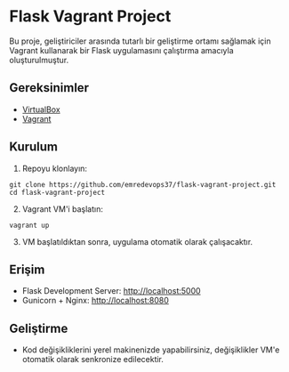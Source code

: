 # Flask Vagrant Project

Bu proje, geliştiriciler arasında tutarlı bir geliştirme ortamı sağlamak için Vagrant kullanarak bir Flask uygulamasını çalıştırma amacıyla oluşturulmuştur.

## Gereksinimler

- [VirtualBox](https://www.virtualbox.org/)
- [Vagrant](https://www.vagrantup.com/)

## Kurulum

1. Repoyu klonlayın:
```
git clone https://github.com/emredevops37/flask-vagrant-project.git
cd flask-vagrant-project
```
2. Vagrant VM'i başlatın:
```
vagrant up
```
3. VM başlatıldıktan sonra, uygulama otomatik olarak çalışacaktır.

## Erişim

- Flask Development Server: [http://localhost:5000](http://localhost:5000)
- Gunicorn + Nginx: [http://localhost:8080](http://localhost:8080)

## Geliştirme

- Kod değişikliklerini yerel makinenizde yapabilirsiniz, değişiklikler VM'e otomatik olarak senkronize edilecektir.